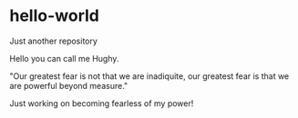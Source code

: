 # hello-world
Just another repository

Hello you can call me Hughy.

"Our greatest fear is not that we are inadiquite, our greatest fear is that we are powerful beyond measure."

Just working on becoming fearless of my power!
